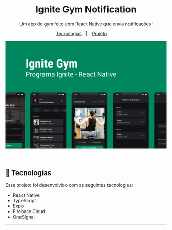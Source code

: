 <h1 align="center"> Ignite Gym Notification </h1>

<p align="center">
Um app de gym feito com React Native que envia notificações! <br/>
</p>

<p align="center">
  <a href="#-tecnologias">Tecnologias</a>&nbsp;&nbsp;&nbsp;|&nbsp;&nbsp;&nbsp;
  <a href="#-projeto">Projeto</a>&nbsp;&nbsp;&nbsp; &nbsp;&nbsp;&nbsp;
</p>

<p align="center">
  <img alt="License" src="https://github.com/IgorGMendonca/IgniteGym/blob/main/Capa.png">
</p>

<br>

## 🚀 Tecnologias

Esse projeto foi desenvolvido com as seguintes tecnologias:

- React Native
- TypeScript
- Expo
- Firebase Cloud
- OneSignal

---


